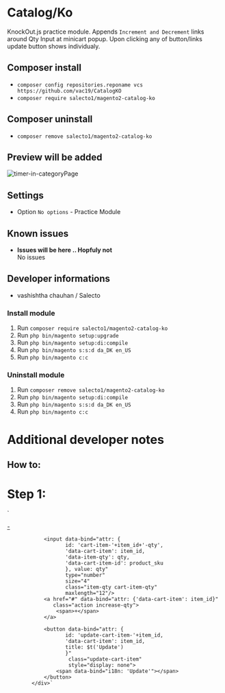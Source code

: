 # Catalog/Ko

KnockOut.js practice module. 
Appends `Increment and Decrement` links around Qty Input at minicart popup.
Upon clicking any of button/links update button shows individualy.

## Composer install

- `composer config repositories.reponame vcs https://github.com/vac19/CatalogKO`
- `composer require salecto1/magento2-catalog-ko`

## Composer uninstall

- `composer remove salecto1/magento2-catalog-ko`

## Preview will be added

![timer-in-categoryPage](/readme-images/Timer-at-categoryPage.png "timer-in-categoryPage")


## Settings

- Option `No options` - Practice Module

## Known issues

- **Issues will be here .. Hopfuly not**\
  No issues

## Developer informations
- vashishtha chauhan / Salecto

### Install module
1. Run `composer require salecto1/magento2-catalog-ko`
2. Run `php bin/magento setup:upgrade`
3. Run `php bin/magento setup:di:compile`
4. Run `php bin/magento s:s:d da_DK en_US`
5. Run `php bin/magento c:c`

### Uninstall module
1. Run `composer remove salecto1/magento2-catalog-ko`
2. Run `php bin/magento setup:di:compile`
3. Run `php bin/magento s:s:d da_DK en_US`
4. Run `php bin/magento c:c`

# Additional developer notes
## How to:

# Step 1:
`<div class="details-qty qty">
                <label class="label" data-bind="i18n: 'Qty', attr: {
                       for: 'cart-item-'+item_id+'-qty'}"></label>
                <a href="#" data-bind="attr: {'data-cart-item': item_id}"
                   class="action decrease-qty">
                    <span>-</span>
                </a>

                <input data-bind="attr: {
                       id: 'cart-item-'+item_id+'-qty',
                       'data-cart-item': item_id,
                       'data-item-qty': qty,
                       'data-cart-item-id': product_sku
                       }, value: qty"
                       type="number"
                       size="4"
                       class="item-qty cart-item-qty"
                       maxlength="12"/>
                <a href="#" data-bind="attr: {'data-cart-item': item_id}"
                   class="action increase-qty">
                    <span>+</span>
                </a>

                <button data-bind="attr: {
                       id: 'update-cart-item-'+item_id,
                       'data-cart-item': item_id,
                       title: $t('Update')
                       }"
                        class="update-cart-item"
                        style="display: none">
                    <span data-bind="i18n: 'Update'"></span>
                </button>
            </div>`
